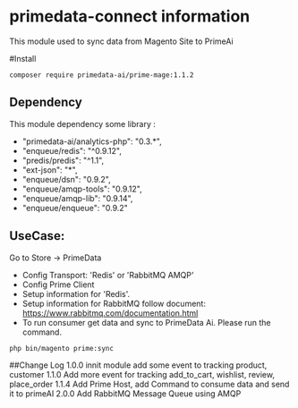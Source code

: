 # primedata-connect information
This module used to sync data from Magento Site to PrimeAi 

#Install
```shell script
composer require primedata-ai/prime-mage:1.1.2
```
## Dependency
This module dependency some library :
* "primedata-ai/analytics-php": "0.3.*",
* "enqueue/redis": "^0.9.12",
* "predis/predis": "^1.1",
* "ext-json": "*",
* "enqueue/dsn": "0.9.2",
* "enqueue/amqp-tools": "0.9.12",
* "enqueue/amqp-lib": "0.9.14",
* "enqueue/enqueue": "0.9.2"
## UseCase:
Go to Store -> PrimeData 
* Config Transport: 'Redis' or 'RabbitMQ AMQP'
* Config Prime Client
* Setup information for 'Redis'.
* Setup information for RabbitMQ follow document: https://www.rabbitmq.com/documentation.html
* To run consumer get data and sync to PrimeData Ai. Please run the command.
```
php bin/magento prime:sync
```

##Change Log
1.0.0 innit module add some event to tracking product, customer
1.1.0 Add more event for tracking add_to_cart, wishlist, review, place_order
1.1.4 Add Prime Host, add Command to consume data and send it to primeAI
2.0.0 Add RabbitMQ Message Queue using AMQP
